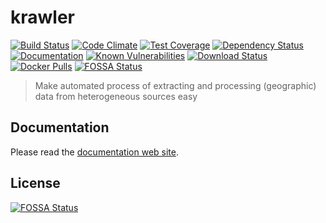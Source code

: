 # krawler

[![Build Status](https://travis-ci.org/kalisio/krawler.png?branch=master)](https://travis-ci.org/kalisio/krawler)
[![Code Climate](https://codeclimate.com/github/kalisio/krawler/badges/gpa.svg)](https://codeclimate.com/github/kalisio/krawler)
[![Test Coverage](https://codeclimate.com/github/kalisio/krawler/badges/coverage.svg)](https://codeclimate.com/github/kalisio/krawler/coverage)
[![Dependency Status](https://img.shields.io/david/kalisio/krawler.svg?style=flat-square)](https://david-dm.org/kalisio/krawler)
[![Documentation](https://img.shields.io/badge/documentation-available-brightgreen.svg)](https://kalisio.gitbooks.io/krawler/)
[![Known Vulnerabilities](https://snyk.io/test/github/kalisio/krawler/badge.svg)](https://snyk.io/test/github/kalisio/krawler)
[![Download Status](https://img.shields.io/npm/dm/@kalisio/krawler.svg?style=flat-square)](https://www.npmjs.com/package/@kalisio/krawler)
[![Docker Pulls](https://img.shields.io/docker/pulls/kalisio/krawler.svg?style=plastic)](https://hub.docker.com/r/kalisio/krawler/)
[![FOSSA Status](https://app.fossa.io/api/projects/git%2Bgithub.com%2Fkalisio%2Fkrawler.svg?type=shield)](https://app.fossa.io/projects/git%2Bgithub.com%2Fkalisio%2Fkrawler?ref=badge_shield)

> Make automated process of extracting and processing (geographic) data from heterogeneous sources easy

## Documentation

Please read the [documentation web site](https://kalisio.gitbooks.io/krawler/).


## License
[![FOSSA Status](https://app.fossa.io/api/projects/git%2Bgithub.com%2Fkalisio%2Fkrawler.svg?type=large)](https://app.fossa.io/projects/git%2Bgithub.com%2Fkalisio%2Fkrawler?ref=badge_large)